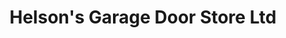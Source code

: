---
title: "Helson's Garage Door Store Ltd"
url: /crestwood/helsons-garage-door-store-ltd/
shop: doors
---